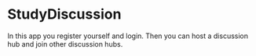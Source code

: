 # StudyDiscussion

In this app you register yourself and login. Then you can host a discussion hub and join other discussion hubs.
